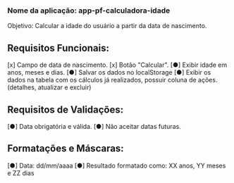 ### Nome da aplicação: app-pf-calculadora-idade

Objetivo: Calcular a idade do usuário a partir da data de nascimento.

## Requisitos Funcionais:
[x] Campo de data de nascimento.
[x] Botão "Calcular".
[●] Exibir idade em anos, meses e dias.
[●] Salvar os dados no localStorage
[●] Exibir os dados na tabela com os cálculos já realizados, possuir
coluna de ações. (detalhes, atualizar e excluir)

## Requisitos de Validações:
[●] Data obrigatória e válida.
[●] Não aceitar datas futuras.

## Formatações e Máscaras:
[●] Data: dd/mm/aaaa
[●] Resultado formatado como: XX anos, YY meses e ZZ dias